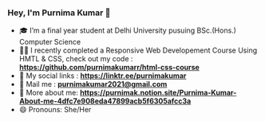 ### Hey, I'm Purnima Kumar 👋

- 🎓 I’m a final year student at Delhi University pusuing BSc.(Hons.) Computer Science
- 👩‍💻 I recently completed a Responsive Web Developement Course Using HMTL & CSS, check out my code : **https://github.com/purnimakumarr/html-css-course**
- 🔗 My social links : **https://linktr.ee/purnimakumar**
- 💌 Mail me : **purnimakumar2021@gmail.com**
- 👩 More about me: **https://purnimak.notion.site/Purnima-Kumar-About-me-4dfc7e908eda47899acb5f6305afcc3a**
- 😄 Pronouns: She/Her
